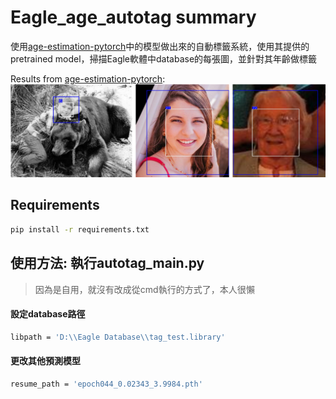 # Eagle_age_autotag summary 
使用[age-estimation-pytorch](https://github.com/yu4u/age-estimation-pytorch)中的模型做出來的自動標籤系統，使用其提供的pretrained model，掃描Eagle軟體中database的每張圖，並針對其年齡做標籤

Results from [age-estimation-pytorch](https://github.com/yu4u/age-estimation-pytorch):
<img src="example.png" width="800px">

## Requirements
```bash
pip install -r requirements.txt
```
## 使用方法: 執行autotag_main.py
> 因為是自用，就沒有改成從cmd執行的方式了，本人很懶
#### 設定database路徑
```bash
libpath = 'D:\\Eagle Database\\tag_test.library'
```
#### 更改其他預測模型
```bash
resume_path = 'epoch044_0.02343_3.9984.pth'
```
